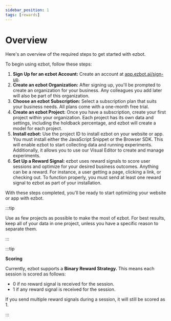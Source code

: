 ```yaml
---
sidebar_position: 1
tags: [rewards]
---
```


# Overview

Here's an overview of the required steps to get started with ezbot.

To begin using ezbot, follow these steps:

1. **Sign Up for an ezbot Account:** Create an account at [app.ezbot.ai/sign-up](https://app.ezbot.ai/sign-up).
2. **Create an ezbot Organization:** After signing up, you'll be prompted to create an organization for your business. Any colleagues you add later will also be part of this organization.
3. **Choose an ezbot Subscription:** Select a subscription plan that suits your business needs. All plans come with a one-month free trial.
4. **Create an ezbot Project:** Once you have a subscription, create your first project within your organization. Each project has its own data and settings, including the holdback percentage, and ezbot will create a model for each project.
5. **Install ezbot:** Use the project ID to install ezbot on your website or app. You must install either the JavaScript Snippet or the Browser SDK. This will enable ezbot to start collecting data and running experiments. Additionally, it allows you to use our Visual Editor to create and manage experiments.
6. **Set Up a Reward Signal:** ezbot uses reward signals to score user sessions and optimize for your desired business outcomes. Anything can be a reward. For instance, a user getting a page, clicking a link, or checking out. To function properly, you must send at least one reward signal to ezbot as part of your installation.

With these steps completed, you'll be ready to start optimizing your website or app with ezbot.

:::tip

Use as few projects as possible to make the most of ezbot. For best results, keep all of your data in one project, unless you have a specific reason to separate them.

:::

:::tip

**Scoring**

Currently, ezbot supports a **Binary Reward Strategy.** This means each session is scored as follows:

- 0 if no reward signal is received for the session.
- 1 if any reward signal is received for the session.

If you send multiple reward signals during a session, it will still be scored as 1.

:::
